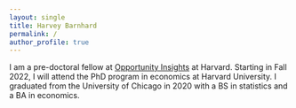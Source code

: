 ```yaml
---
layout: single
title: Harvey Barnhard
permalink: /
author_profile: true
---
```


I am a pre-doctoral fellow at [Opportunity Insights](https://opportunityinsights.org/) at Harvard. 
Starting in Fall 2022, I will attend the PhD program in economics at Harvard University.
I graduated from the University of Chicago in 2020 with a BS in statistics and a BA in economics.